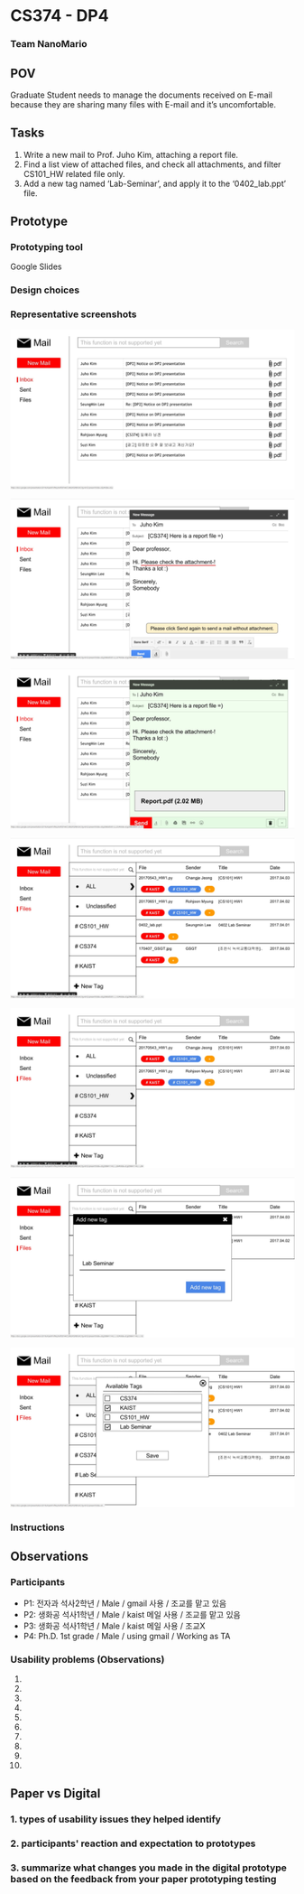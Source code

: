 # CS374 - DP4
### Team NanoMario

## POV
Graduate Student needs to manage the documents received on E-mail because they are sharing many files with E-mail and it’s uncomfortable.

## Tasks
1. Write a new mail to Prof. Juho Kim, attaching a report file.
2. Find a list view of attached files, and check all attachments, and filter CS101_HW related file only.
3. Add a new tag named ‘Lab-Seminar’, and apply it to the ‘0402_lab.ppt’ file.

## Prototype
### Prototyping tool
Google Slides 

### Design choices


### Representative screenshots

![main](./main.jpg)

![nofile](./nofile.jpg)

![yesfile](./yesfile.jpg)

![files](./files.jpg)

![CS101](./CS101.jpg)

![newtag](./newtag.jpg)

![changetag](./changetag.jpg)

### Instructions



## Observations
### Participants
- P1: 전자과 석사2학년 / Male / gmail 사용 / 조교를 맡고 있음
- P2: 생화공 석사1학년 / Male / kaist 메일 사용 / 조교를 맡고 있음
- P3: 생화공 석사1학년 / Male / kaist 메일 사용 / 조교X
- P4: Ph.D. 1st grade / Male / using gmail / Working as TA

### Usability problems (Observations)
1.
2.
3.
4.
5.
6.
7.
8.
9.
10.


## Paper vs Digital
### 1. types of usability issues they helped identify

### 2. participants' reaction and expectation to prototypes

### 3. summarize what changes you made in the digital prototype based on the feedback from your paper prototyping testing



